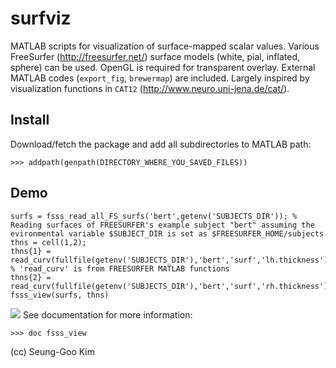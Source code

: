 # surfviz

MATLAB scripts for visualization of surface-mapped scalar values. Various FreeSurfer (http://freesurfer.net/) surface models (white, pial, inflated, sphere) can be used. OpenGL is required for transparent overlay. External MATLAB codes (`export_fig`, `brewermap`) are included. Largely inspired by visualization functions in `CAT12` (http://www.neuro.uni-jena.de/cat/).

## Install
Download/fetch the package and add all subdirectories to MATLAB path:
```
>>> addpath(genpath(DIRECTORY_WHERE_YOU_SAVED_FILES))
```

## Demo
```
surfs = fsss_read_all_FS_surfs('bert',getenv('SUBJECTS_DIR')); % Reading surfaces of FREESURFER's example subject "bert" assuming the evironmental variable $SUBJECT_DIR is set as $FREESURFER_HOME/subjects
thns = cell(1,2);
thns{1} = read_curv(fullfile(getenv('SUBJECTS_DIR'),'bert','surf','lh.thickness')); % 'read_curv' is from FREESURFER MATLAB functions
thns{2} = read_curv(fullfile(getenv('SUBJECTS_DIR'),'bert','surf','rh.thickness'));
fsss_view(surfs, thns)
```
![](https://github.com/solleo/surfviz/blob/master/demo.png)
See documentation for more information:
```
>>> doc fsss_view
```

(cc) Seung-Goo Kim
